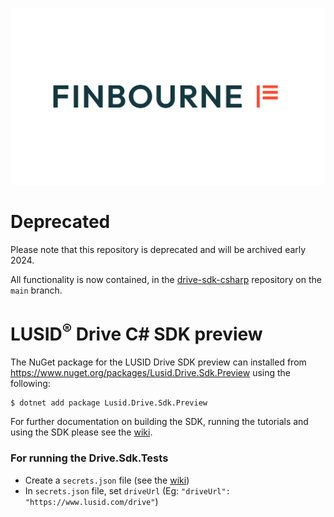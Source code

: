![LUSID_by_Finbourne](./resources/Finbourne_Logo_Teal.svg)

# Deprecated

Please note that this repository is deprecated and will be archived early 2024.

All functionality is now contained, in the [drive-sdk-csharp](https://github.com/finbourne/drive-sdk-csharp) repository on the `main` branch.

# LUSID<sup>®</sup> Drive C# SDK preview

The NuGet package for the LUSID Drive SDK preview can installed from https://www.nuget.org/packages/Lusid.Drive.Sdk.Preview using the following:

```
$ dotnet add package Lusid.Drive.Sdk.Preview
```

For further documentation on building the SDK, running the tutorials and using the SDK please see the [wiki](https://github.com/finbourne/lusid-sdk-csharp-preview/wiki).

### For running the Drive.Sdk.Tests

* Create a `secrets.json` file (see the [wiki](https://github.com/finbourne/lusid-sdk-csharp-preview/wiki/API-credentials))
* In `secrets.json` file, set `driveUrl` (Eg: ```"driveUrl": "https://www.lusid.com/drive"```)
